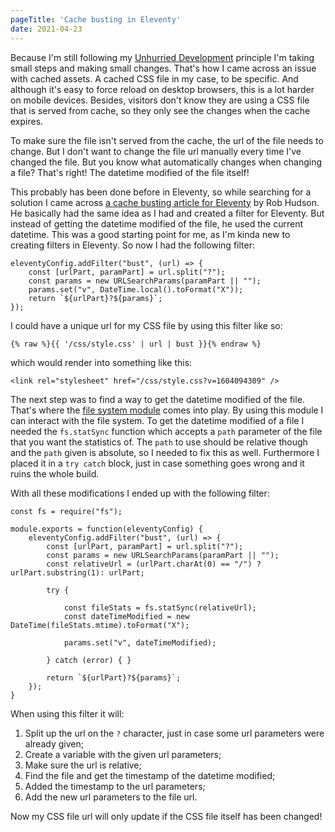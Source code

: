```yaml
---
pageTitle: 'Cache busting in Eleventy'
date: 2021-04-23
---
```

Because I'm still following my [Unhurried Development](/notes/2021-03-01-unhurried-development/) principle I'm taking small steps and making small changes. That's how I came across an issue with cached assets. A cached CSS file in my case, to be specific. And although it's easy to force reload on desktop browsers, this is a lot harder on mobile devices. Besides, visitors don't know they are using a CSS file that is served from cache, so they only see the changes when the cache expires.

To make sure the file isn't served from the cache, the url of the file needs to change. But I don't want to change the file url manually every time I've changed the file. But you know what automatically changes when changing a file? That's right! The datetime modified of the file itself!

This probably has been done before in Eleventy, so while searching for a solution I came across [a cache busting article for Eleventy](https://rob.cogit8.org/posts/2020-10-28-simple-11ty-cache-busting/) by Rob Hudson. He basically had the same idea as I had and created a filter for Eleventy. But instead of getting the datetime modified of the file, he used the current datetime. This was a good starting point for me, as I'm kinda new to creating filters in Eleventy. So now I had the following filter:

```
eleventyConfig.addFilter("bust", (url) => {
    const [urlPart, paramPart] = url.split("?");
    const params = new URLSearchParams(paramPart || "");
    params.set("v", DateTime.local().toFormat("X"));
    return `${urlPart}?${params}`;
});
```

I could have a unique url for my CSS file by using this filter like so:

```
{% raw %}{{ '/css/style.css' | url | bust }}{% endraw %}
```

which would render into something like this:

```
<link rel="stylesheet" href="/css/style.css?v=1604094309" />
```

The next step was to find a way to get the datetime modified of the file. That's where the [file system module](https://nodejs.org/api/fs.html) comes into play. By using this module I can interact with the file system. To get the datetime modified of a file I needed the `fs.statSync` function which accepts a `path` parameter of the file that you want the statistics of. The `path` to use should be relative though and the `path` given is absolute, so I needed to fix this as well. Furthermore I placed it in a `try catch` block, just in case something goes wrong and it ruins the whole build. 

With all these modifications I ended up with the following filter:

```
const fs = require("fs");

module.exports = function(eleventyConfig) {
    eleventyConfig.addFilter("bust", (url) => {
        const [urlPart, paramPart] = url.split("?");
        const params = new URLSearchParams(paramPart || "");
        const relativeUrl = (urlPart.charAt(0) == "/") ? urlPart.substring(1): urlPart;

        try {

            const fileStats = fs.statSync(relativeUrl);
            const dateTimeModified = new DateTime(fileStats.mtime).toFormat("X");

            params.set("v", dateTimeModified);

        } catch (error) { }
            
        return `${urlPart}?${params}`;
    });
}
```

When using this filter it will:

1. Split up the url on the `?` character, just in case some url parameters were already given;
2. Create a variable with the given url parameters;
3. Make sure the url is relative;
4. Find the file and get the timestamp of the datetime modified;
5. Added the timestamp to the url parameters;
6. Add the new url parameters to the file url.

Now my CSS file url will only update if the CSS file itself has been changed!